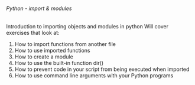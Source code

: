 ###### Python - import & modules
Introduction to importing objects and modules in python
Will cover exercises that look at:
1. How to import functions from another file
2. How to use imported functions
3. How to create a module
4. How to use the built-in function dir()
5. How to prevent code in your script from being executed when imported
6. How to use command line arguments with your Python programs

